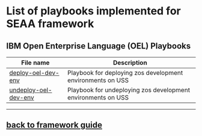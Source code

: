# List of playbooks implemented for SEAA framework
## IBM Open Enterprise Language (OEL) Playbooks
|File name|Description|
|---------|-----------|
|[deploy-oel-dev-env](zos_dev_envs/oel/deploy-oel-dev-env.yml)|Playbook for deploying zos development environments on USS|
|[undeploy-oel-dev-env](zos_dev_envs/oel/undeploy-oel-dev-env.yml)|Playbook for undeploying zos development environments on USS|
<!-- - [zos-zos-admin-scripts](zos/zos-admin-scripts.yml) - Playbook for running scripts for z/OS endpoint admin task -->

---
## [back to framework guide](../../../../docs/guide/README.md)



